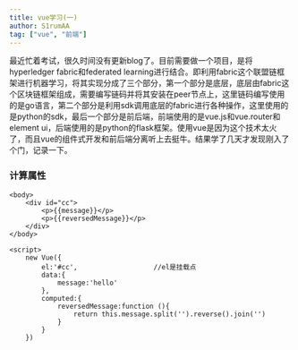 ```yaml
---
title: vue学习(一)
author: S1rumAA
tag: ["vue", "前端"]
---
```

  最近忙着考试，很久时间没有更新blog了。目前需要做一个项目，是将hyperledger fabric和federated learning进行结合。即利用fabric这个联盟链框架进行机器学习，将其实现分成了三个部分，第一个部分是底层，底层由fabric这个区块链框架组成，需要编写链码并将其安装在peer节点上，这里链码编写使用的是go语言，第二个部分是利用sdk调用底层的fabric进行各种操作，这里使用的是python的sdk，最后一个部分是前后端，前端使用的是vue.js和vue.router和element ui，后端使用的是python的flask框架。使用vue是因为这个技术太火了，而且vue的组件式开发和前后端分离听上去挺牛。结果学了几天才发现刚入了个门，记录一下。

### 计算属性
```
<body>
    <div id="cc">
        <p>{{message}}</p>
        <p>{{reversedMessage}}</p>
    </div>
</body>

<script>
    new Vue({
        el:'#cc',                   //el是挂载点
        data:{
            message:'hello'
        },
        computed:{
            reversedMessage:function (){
                return this.message.split('').reverse().join('')
            }
        }
    })
```
### 